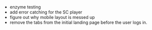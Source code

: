 - enzyme testing
- add error catching for the SC player
- figure out why mobile layout is messed up
- remove the tabs from the initial landing page
  before the user logs in.
